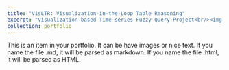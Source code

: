 ```yaml
---
title: "VisLTR: Visualization-in-the-Loop Table Reasoning"
excerpt: "Visualization-based Time-series Fuzzy Query Project<br/><img src='/images/portfolio1.png'>"
collection: portfolio
---
```


This is an item in your portfolio. It can be have images or nice text. If you name the file .md, it will be parsed as markdown. If you name the file .html, it will be parsed as HTML. 
